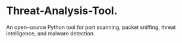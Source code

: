 # Threat-Analysis-Tool.
An open-source Python tool for port scanning, packet sniffing, threat intelligence, and malware detection.
